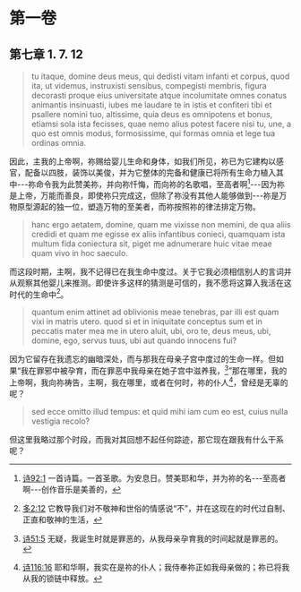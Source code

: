 # 第一卷
## 第七章 1. 7. 12

> tu itaque, domine deus meus, qui dedisti vitam infanti et corpus, quod ita, ut videmus, instruxisti sensibus, compegisti membris, figura decorasti proque eius universitate atque incolumitate omnes conatus animantis insinuasti, iubes me laudare te in istis et confiteri tibi et psallere nomini tuo, altissime, quia deus es omnipotens et bonus, etiamsi sola ista fecisses, quae nemo alius potest facere nisi tu, une, a quo est omnis modus, formosissime, qui formas omnia et lege tua ordinas omnia.

因此，主我的上帝啊，祢赐给婴儿生命和身体，如我们所见，祢已为它建构以感官，配备以四肢，装饰以美俊，并为它整体的完备和健康已将所有生命力植入其中---祢命令我为此赞美祢，并向祢忏悔，而向祢的名歌唱，至高者啊[^6]---因为祢是上帝，万能而善良，即使祢只完成这，但除了祢没有其他人能够做到---祢是万物原型源起的独一位，塑造万物的至美者，而祢按照祢的律法排定万物。

[^6]: [诗92:1](https://biblehub.com/psalms/92-1.htm) 一首诗篇。一首圣歌。为安息日。赞美耶和华，并为祢的名---至高者啊---创作音乐是美善的，

> hanc ergo aetatem, domine, quam me vixisse non memini, de qua aliis credidi et quam me egisse ex aliis infantibus conieci, quamquam ista multum fida coniectura sit, piget me adnumerare huic vitae meae quam vivo in hoc saeculo.

而这段时期，主啊，我不记得已在我生命中度过。关于它我必须相信别人的言词并从观察其他婴儿来推测。即使许多这样的猜测是可信的，我不愿将这算入我活在这时代的生命中[^7]。

[^7]: [多2:12](https://biblehub.com/titus/2-12.htm) 它教导我们对不敬神和世俗的情感说“不”，并在这现在的时代过自制、正直和敬神的生活，

> quantum enim attinet ad oblivionis meae tenebras, par illi est quam vixi in matris utero. quod si et in iniquitate conceptus sum et in peccatis mater mea me in utero aluit, ubi, oro te, deus meus, ubi, domine, ego, servus tuus, ubi aut quando innocens fui? 

因为它留存在我遗忘的幽暗深处，而与那我在母亲子宫中度过的生命一样。但如果“我在罪邪中被孕育，而在罪恶中我母亲在她子宫中滋养我，[^8]”那在哪里，我的上帝啊，我向祢祷告，主啊，我在哪里，或者在何时，祢的仆人[^9]，曾经是无辜的呢？

[^8]: [诗51:5](https://biblehub.com/psalms/51-5.htm) 无疑，我诞生时就是罪恶的，从我母亲孕育我的时间起就是罪恶的。
[^9]: [诗116:16](https://biblehub.com/psalms/116-16.htm) 耶和华啊，我实在是祢的仆人；我侍奉祢正如我母亲做的；祢已将我从我的锁链中释放。

> sed ecce omitto illud tempus: et quid mihi iam cum eo est, cuius nulla vestigia recolo? 

但这里我略过那个时段，而我对其回想不起任何踪迹，那它现在跟我有什么干系呢？